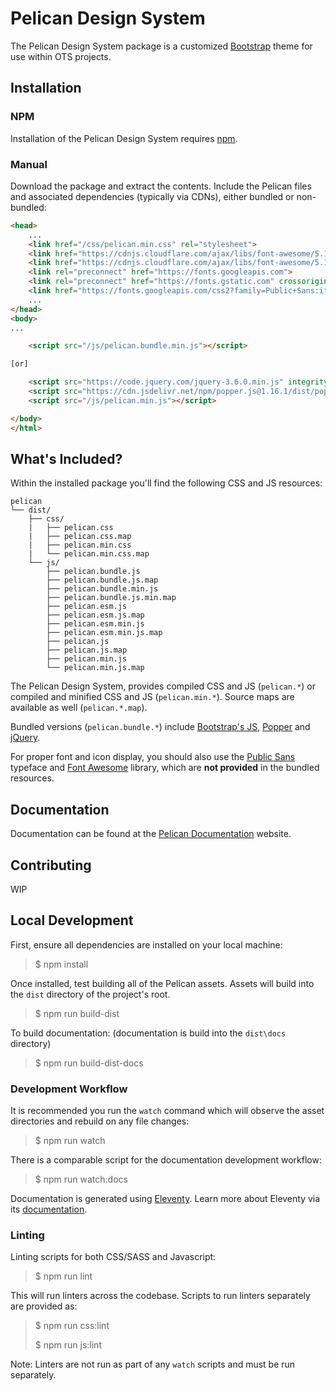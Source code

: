 # Pelican Design System

The Pelican Design System package is a customized [Bootstrap](https://getbootstrap.com/) theme for use within OTS projects.

## Installation

### NPM 
Installation of the Pelican Design System requires [npm](https://www.npmjs.com/).

### Manual

Download the package and extract the contents.  Include the Pelican files and associated dependencies (typically via CDNs), either bundled or non-bundled:

```html
<head>
    ...
    <link href="/css/pelican.min.css" rel="stylesheet">
    <link href="https://cdnjs.cloudflare.com/ajax/libs/font-awesome/5.15.1/css/all.min.css" rel="stylesheet">
    <link href="https://cdnjs.cloudflare.com/ajax/libs/font-awesome/5.15.1/css/brands.min.css" rel="stylesheet">
    <link rel="preconnect" href="https://fonts.googleapis.com">
    <link rel="preconnect" href="https://fonts.gstatic.com" crossorigin>
    <link href="https://fonts.googleapis.com/css2?family=Public+Sans:ital,wght@0,100;0,200;0,300;0,400;0,500;0,600;0,700;0,800;0,900;1,100;1,200;1,300;1,400;1,500;1,600;1,700;1,800;1,900&display=swap" rel="stylesheet"> 
    ...
</head>
<body>
...

    <script src="/js/pelican.bundle.min.js"></script>

[or]

    <script src="https://code.jquery.com/jquery-3.6.0.min.js" integrity="sha384-vtXRMe3mGCbOeY7l30aIg8H9p3GdeSe4IFlP6G8JMa7o7lXvnz3GFKzPxzJdPfGK" crossorigin="anonymous"></script>
    <script src="https://cdn.jsdelivr.net/npm/popper.js@1.16.1/dist/popper.min.js" integrity="sha384-wtNlGLUJ2I0nMcuD4N4C2l3SrJdgaRpeu64hbXM9GHBPIEAQZqtmrvsJZAIL10I0" crossorigin="anonymous"></script>
    <script src="/js/pelican.min.js"></script>

</body>
</html>
```

## What's Included?

Within the installed package you'll find the following CSS and JS resources:

```
pelican
└── dist/
    ├── css/
    |   ├── pelican.css
    |   ├── pelican.css.map
    |   ├── pelican.min.css
    |   └── pelican.min.css.map
    └── js/
        ├── pelican.bundle.js
        ├── pelican.bundle.js.map
        ├── pelican.bundle.min.js
        ├── pelican.bundle.js.min.map
        ├── pelican.esm.js
        ├── pelican.esm.js.map
        ├── pelican.esm.min.js
        ├── pelican.esm.min.js.map
        ├── pelican.js
        ├── pelican.js.map
        ├── pelican.min.js
        └── pelican.min.js.map
```

The Pelican Design System, provides compiled CSS and JS (`pelican.*`) or compiled and minified CSS and JS (`pelican.min.*`). Source maps are available as well (`pelican.*.map`). 

Bundled versions (`pelican.bundle.*`) include [Bootstrap's JS](https://getbootstrap.com/), [Popper](https://popper.js.org/) and [jQuery](https://jquery.com/).

For proper font and icon display, you should also use the [Public Sans](https://fonts.google.com/specimen/Public+Sans) typeface and [Font Awesome](https://fontawesome.com/) library, which are **not provided** in the bundled resources.

## Documentation

Documentation can be found at the [Pelican Documentation](https://pelican.ots.la.gov) website.

## Contributing

WIP

## Local Development

First, ensure all dependencies are installed on your local machine:

> $ npm install

Once installed, test building all of the Pelican assets. Assets will build into the `dist` directory of the project's root.

> $ npm run build-dist

To build documentation: (documentation is build into the `dist\docs` directory)

> $ npm run build-dist-docs

### Development Workflow

It is recommended you run the `watch` command which will observe the asset directories and rebuild on any file changes:

> $ npm run watch

There is a comparable script for the documentation development workflow:

> $ npm run watch:docs

Documentation is generated using [Eleventy](https://www.11ty.dev/). Learn more about Eleventy via its [documentation](https://www.11ty.dev/docs/).

### Linting

Linting scripts for both CSS/SASS and Javascript:

> $ npm run lint

This will run linters across the codebase. Scripts to run linters separately are provided as:

> $ npm run css:lint
>
> $ npm run js:lint

Note: Linters are not run as part of any `watch` scripts and must be run separately.
